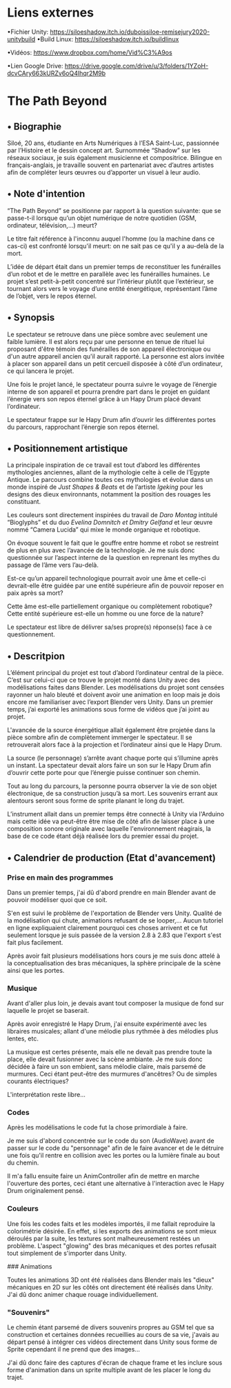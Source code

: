 # Liens externes

•Fichier Unity: https://siloeshadow.itch.io/duboissiloe-remisejury2020-unitybuild
•Build Linux: https://siloeshadow.itch.io/buildlinux

•Vidéos: https://www.dropbox.com/home/Vid%C3%A9os 

•Lien Google Drive: https://drive.google.com/drive/u/3/folders/1YZoH-dcvCAry663kURZv6oQ4Ihqr2M9b

# The Path Beyond

## • Biographie

Siloé, 20 ans, étudiante en Arts Numériques à l’ESA Saint-Luc, passionnée par l’Histoire et le dessin concept art. Surnommée “Shadow” sur les réseaux sociaux, je suis également musicienne et compositrice. Bilingue en français-anglais, je travaille souvent en partenariat avec d’autres artistes afin de compléter leurs œuvres ou d’apporter un visuel à leur audio. 

## • Note d'intention

“The Path Beyond” se positionne par rapport à la question suivante: que se passe-t-il lorsque qu’un objet numérique de notre quotidien (GSM, ordinateur, télévision,…) meurt? 

Le titre fait référence à l'inconnu auquel l'homme (ou la machine dans ce cas-ci) est confronté lorsqu'il meurt: on ne sait pas ce qu'il y a au-delà de la mort.

L’idée de départ était dans un premier temps de reconstituer les funérailles d’un robot et de le mettre en parallèle avec les funérailles humaines. Le projet s’est petit-à-petit concentré sur l’intérieur plutôt que l’extérieur, se tournant alors vers le voyage d’une entité énergétique, représentant l’âme de l’objet, vers le repos éternel.

## • Synopsis

Le spectateur se retrouve dans une pièce sombre avec seulement une faible lumière. Il est alors reçu par une personne en tenue de rituel lui proposant d'être témoin des funérailles de son appareil électronique ou d'un autre appareil ancien qu'il aurait rapporté. La personne est alors invitée à placer son appareil dans un petit cercueil disposée à côté d’un ordinateur, ce qui lancera le projet. 

Une fois le projet lancé, le spectateur pourra suivre le voyage de l’énergie interne de son appareil et pourra prendre part dans le projet en guidant l’énergie vers son repos éternel grâce à un Hapy Drum placé devant l’ordinateur. 

Le spectateur frappe sur le Hapy Drum afin d’ouvrir les différentes portes du parcours, rapprochant l’énergie son repos éternel. 

## • Positionnement artistique

La principale inspiration de ce travail est tout d’abord les différentes mythologies anciennes, allant de la mythologie celte à celle de l’Egypte Antique. Le parcours combine toutes ces mythologies et évolue dans un monde inspiré de *Just Shapes & Beats* et de l’artiste *Igeking* pour les designs des dieux environnants, notamment la position des rouages les constituant. 

Les couleurs sont directement inspirées du travail de *Daro Montag* intitulé “Bioglyphs” et du duo *Evelina Domnitch et Dmitry Gelfand* et leur œuvre nommé “Camera Lucida” qui mixe le monde organique et robotique. 

On évoque souvent le fait que le gouffre entre homme et robot se restreint de plus en plus avec l’avancée de la technologie. Je me suis donc questionnée sur l’aspect interne de la question en reprenant les mythes du passage de l’âme vers l’au-delà. 

Est-ce qu’un appareil technologique pourrait avoir une âme et celle-ci devrait-elle être guidée par une entité supérieure afin de pouvoir reposer en paix après sa mort? 

Cette âme est-elle partiellement organique ou complètement robotique? Cette entité supérieure est-elle un homme ou une force de la nature? 

Le spectateur est libre de délivrer sa/ses propre(s) réponse(s) face à ce questionnement.

## • Descritpion

L’élément principal du projet est tout d’abord l’ordinateur central de la pièce. C’est sur celui-ci que ce trouve le projet monté dans Unity avec des modélisations faites dans Blender. Les modélisations du projet sont censées rayonner un halo bleuté et doivent avoir une animation en loop mais je dois encore me familiariser avec l’export Blender vers Unity. Dans un premier temps, j’ai exporté les animations sous forme de vidéos que j’ai joint au projet. 

L'avancée de la source énergétique allait également être projetée dans la pièce sombre afin de complètement immerger le spectateur. Il se retrouverait alors face à la projection et l’ordinateur ainsi que le Hapy Drum. 

La source (le personnage) s’arrête avant chaque porte qui s’illumine après un instant. La spectateur devait alors faire un son sur le Hapy Drum afin d’ouvrir cette porte pour que l’énergie puisse continuer son chemin. 

Tout au long du parcours, la personne pourra observer la vie de son objet électronique, de sa construction jusqu’à sa mort. Les souvenirs errant aux alentours seront sous forme de sprite planant le long du trajet. 

L’instrument allait dans un premier temps être connecté à Unity via l'Arduino mais cette idée va peut-être être mise de côté afin de laisser place à une composition sonore originale avec laquelle l'environnement réagirais, la base de ce code étant déjà réalisée lors du premier essai du projet.

## • Calendrier de production (Etat d'avancement)

### Prise en main des programmes

Dans un premier temps, j'ai dû d'abord prendre en main Blender avant de pouvoir modéliser quoi que ce soit.

S'en est suivi le problème de l'exportation de Blender vers Unity. Qualité de la modélisation qui chute, animations refusant de se looper,... Aucun tutoriel en ligne expliquaient clairement pourquoi ces choses arrivent et ce fut seulement lorsque je suis passée de la version 2.8 à 2.83 que l'export s'est fait plus facilement.

Après avoir fait plusieurs modélisations hors cours je me suis donc attelé à la conceptualisation des bras mécaniques, la sphère principale de la scène ainsi que les portes.

### Musique

Avant d'aller plus loin, je devais avant tout composer la musique de fond sur laquelle le projet se baserait.

Après avoir enregistré le Hapy Drum, j'ai ensuite expérimenté avec les libraires musicales; allant d'une mélodie plus rythmée à des mélodies plus lentes, etc.

La musique est certes présente, mais elle ne devait pas prendre toute la place, elle devait fusionner avec la scène ambiante. Je me suis donc décidée à faire un son embient, sans mélodie claire, mais parsemé de murmures. Ceci étant peut-être des murmures d'ancêtres? Ou de simples courants électriques?

L'interprétation reste libre...

### Codes

Après les modélisations le code fut la chose primordiale à faire.

Je me suis d'abord concentrée sur le code du son (AudioWave) avant de passer sur le code du "personnage" afin de le faire avancer et de le détruire une fois qu'il rentre en collision avec les portes ou la lumière finale au bout du chemin.

Il m'a fallu ensuite faire un AnimController afin de mettre en marche l'ouverture des portes, ceci étant une alternative à l'interaction avec le Hapy Drum originalement pensé.

### Couleurs

Une fois les codes faits et les modèles importés, il me fallait reproduire la colorimétrie désirée. En effet, si les exports des animations se sont mieux déroulés par la suite, les textures sont malheureusement restées un problème. L'aspect "glowing" des bras mécaniques et des portes refusait tout simplement de s'importer dans Unity.

### Animations

Toutes les animations 3D ont été réalisées dans Blender mais les "dieux" mécaniques en 2D sur les côtés ont directement été réalisés dans Unity. J'ai dû donc animer chaque rouage individuellement.

### "Souvenirs"

Le chemin étant parsemé de divers souvenirs propres au GSM tel que sa construction et certaines données recueillies au cours de sa vie, j'avais au départ pensé à intégrer ces vidéos directement dans Unity sous forme de Sprite cependant il ne prend que des images...

J'ai dû donc faire des captures d'écran de chaque frame et les inclure sous forme d'animation dans un sprite multiple avant de les placer le long du trajet.
